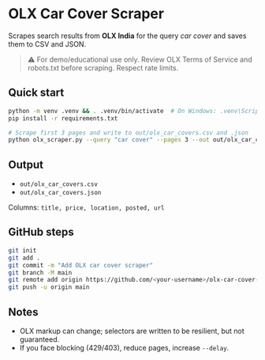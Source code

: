 # OLX Car Cover Scraper

Scrapes search results from **OLX India** for the query _car cover_ and saves them to CSV and JSON.

> ⚠️ For demo/educational use only. Review OLX Terms of Service and robots.txt before scraping. Respect rate limits.

## Quick start

```bash
python -m venv .venv && . .venv/bin/activate  # On Windows: .venv\Scripts\activate
pip install -r requirements.txt

# Scrape first 3 pages and write to out/olx_car_covers.csv and .json
python olx_scraper.py --query "car cover" --pages 3 --out out/olx_car_covers
```

## Output
- `out/olx_car_covers.csv`
- `out/olx_car_covers.json`

Columns: `title, price, location, posted, url`

## GitHub steps

```bash
git init
git add .
git commit -m "Add OLX car cover scraper"
git branch -M main
git remote add origin https://github.com/<your-username>/olx-car-cover-scraper.git
git push -u origin main
```

## Notes
- OLX markup can change; selectors are written to be resilient, but not guaranteed.
- If you face blocking (429/403), reduce pages, increase `--delay`.
